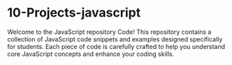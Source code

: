 # 10-Projects-javascript
Welcome to the  JavaScript repository Code! This repository contains a collection of JavaScript code snippets and examples designed specifically for students. Each piece of code is carefully crafted to help you understand core JavaScript concepts and enhance your coding skills. 
